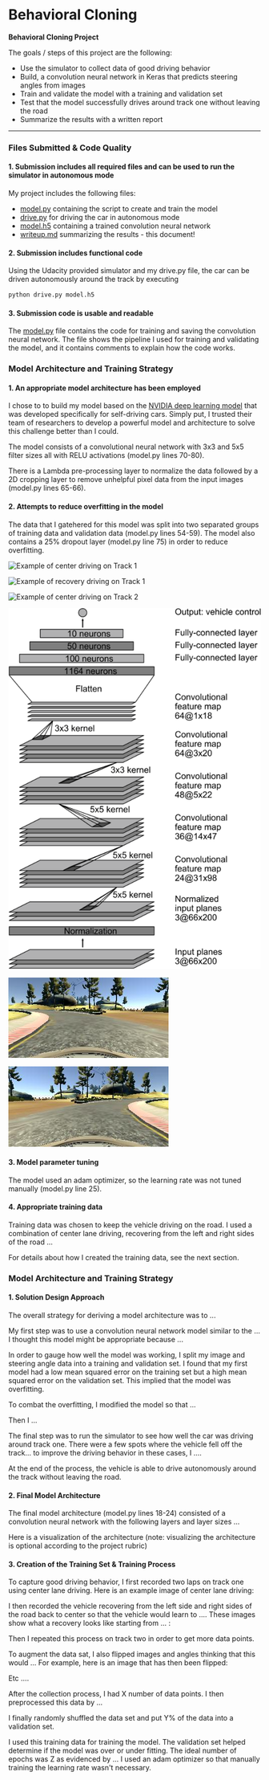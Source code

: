 # **Behavioral Cloning** 

**Behavioral Cloning Project**

The goals / steps of this project are the following:
* Use the simulator to collect data of good driving behavior
* Build, a convolution neural network in Keras that predicts steering angles from images
* Train and validate the model with a training and validation set
* Test that the model successfully drives around track one without leaving the road
* Summarize the results with a written report
---
### Files Submitted & Code Quality

#### 1. Submission includes all required files and can be used to run the simulator in autonomous mode

My project includes the following files:
* [model.py](https://github.com/stephenvfg/behavioral-cloning/blob/master/model.py) containing the script to create and train the model
* [drive.py](https://github.com/stephenvfg/behavioral-cloning/blob/master/drive.py) for driving the car in autonomous mode
* [model.h5](https://github.com/stephenvfg/behavioral-cloning/blob/master/model.h5) containing a trained convolution neural network 
* [writeup.md](https://github.com/stephenvfg/behavioral-cloning/blob/master/writeup.md) summarizing the results - this document!

#### 2. Submission includes functional code

Using the Udacity provided simulator and my drive.py file, the car can be driven autonomously around the track by executing 
```sh
python drive.py model.h5
```

#### 3. Submission code is usable and readable

The [model.py](https://github.com/stephenvfg/behavioral-cloning/blob/master/model.py) file contains the code for training and saving the convolution neural network. The file shows the pipeline I used for training and validating the model, and it contains comments to explain how the code works.

### Model Architecture and Training Strategy

#### 1. An appropriate model architecture has been employed

I chose to to build my model based on the [NVIDIA deep learning model](https://devblogs.nvidia.com/deep-learning-self-driving-cars/) that was developed specifically for self-driving cars. Simply put, I trusted their team of researchers to develop a powerful model and architecture to solve this challenge better than I could.

The model consists of a convolutional neural network with 3x3 and 5x5 filter sizes all with RELU activations (model.py lines 70-80).

There is a Lambda pre-processing layer to normalize the data followed by a 2D cropping layer to remove unhelpful pixel data from the input images (model.py lines 65-66).

#### 2. Attempts to reduce overfitting in the model

The data that I gatehered for this model was split into two separated groups of training data and validation data (model.py lines 54-59). The model also contains a 25% dropout layer (model.py line 75) in order to reduce overfitting.




![Example of center driving on Track 1](https://github.com/stephenvfg/behavioral-cloning/blob/master/writeup-assets/track-1-middle-example.gif)

![Example of recovery driving on Track 1](https://github.com/stephenvfg/behavioral-cloning/blob/master/writeup-assets/track-1-recovery-example.gif)

![Example of center driving on Track 2](https://github.com/stephenvfg/behavioral-cloning/blob/master/writeup-assets/track-2-middle-example.gif)


![Model architecture](https://github.com/stephenvfg/behavioral-cloning/blob/master/writeup-assets/model.png)

![Example of view from the center cam](https://github.com/stephenvfg/behavioral-cloning/blob/master/writeup-assets/center-cam-normal.jpg)

![Example of the same center cam view, reversed](https://github.com/stephenvfg/behavioral-cloning/blob/master/writeup-assets/center-cam-reversed.jpg)


#### 3. Model parameter tuning

The model used an adam optimizer, so the learning rate was not tuned manually (model.py line 25).

#### 4. Appropriate training data

Training data was chosen to keep the vehicle driving on the road. I used a combination of center lane driving, recovering from the left and right sides of the road ... 

For details about how I created the training data, see the next section. 

### Model Architecture and Training Strategy

#### 1. Solution Design Approach

The overall strategy for deriving a model architecture was to ...

My first step was to use a convolution neural network model similar to the ... I thought this model might be appropriate because ...

In order to gauge how well the model was working, I split my image and steering angle data into a training and validation set. I found that my first model had a low mean squared error on the training set but a high mean squared error on the validation set. This implied that the model was overfitting. 

To combat the overfitting, I modified the model so that ...

Then I ... 

The final step was to run the simulator to see how well the car was driving around track one. There were a few spots where the vehicle fell off the track... to improve the driving behavior in these cases, I ....

At the end of the process, the vehicle is able to drive autonomously around the track without leaving the road.

#### 2. Final Model Architecture

The final model architecture (model.py lines 18-24) consisted of a convolution neural network with the following layers and layer sizes ...

Here is a visualization of the architecture (note: visualizing the architecture is optional according to the project rubric)

#### 3. Creation of the Training Set & Training Process

To capture good driving behavior, I first recorded two laps on track one using center lane driving. Here is an example image of center lane driving:

I then recorded the vehicle recovering from the left side and right sides of the road back to center so that the vehicle would learn to .... These images show what a recovery looks like starting from ... :

Then I repeated this process on track two in order to get more data points.

To augment the data sat, I also flipped images and angles thinking that this would ... For example, here is an image that has then been flipped:

Etc ....

After the collection process, I had X number of data points. I then preprocessed this data by ...

I finally randomly shuffled the data set and put Y% of the data into a validation set. 

I used this training data for training the model. The validation set helped determine if the model was over or under fitting. The ideal number of epochs was Z as evidenced by ... I used an adam optimizer so that manually training the learning rate wasn't necessary.





